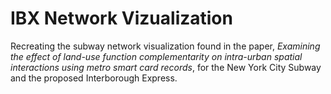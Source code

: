 # IBX Network Vizualization

Recreating the subway network visualization found in the paper, *Examining the effect of land-use function complementarity on intra-urban spatial interactions using metro smart card records*, for the New York City Subway and the proposed Interborough Express.

